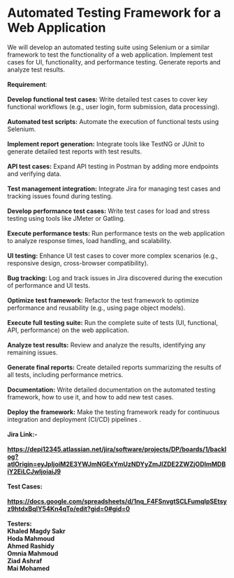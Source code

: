 # Automated Testing Framework for a Web Application
We will develop an automated testing suite using Selenium or a similar framework to test the functionality of a web application. Implement test cases for UI, functionality, and performance testing. Generate reports and analyze test results.
<br/><br/>**Requirement**:
<br/><br/>**Develop functional test cases:** Write detailed test cases to cover key functional workflows (e.g., user login, form submission, data processing).
<br/><br/>**Automated test scripts:** Automate the execution of functional tests using Selenium.
<br/><br/>**Implement report generation:** Integrate tools like TestNG or JUnit to generate detailed test reports with test results.
<br/><br/>**API test cases:** Expand API testing in Postman by adding more endpoints and verifying data.
<br/><br/>**Test management integration:** Integrate Jira for managing test cases and tracking issues found during testing.
<br/><br/>**Develop performance test cases:** Write test cases for load and stress testing using tools like JMeter or Gatling.
<br/><br/>**Execute performance tests:** Run performance tests on the web application to analyze response times, load handling, and scalability.
<br/><br/>**UI testing:** Enhance UI test cases to cover more complex scenarios (e.g., responsive design, cross-browser compatibility).
<br/><br/>**Bug tracking:** Log and track issues in Jira discovered during the execution of performance and UI tests.
<br/><br/>**Optimize test framework:** Refactor the test framework to optimize performance and reusability (e.g., using page object models).
<br/><br/>**Execute full testing suite:** Run the complete suite of tests (UI, functional, API, performance) on the web application.
<br/><br/>**Analyze test results:** Review and analyze the results, identifying any remaining issues.
<br/><br/>**Generate final reports:** Create detailed reports summarizing the results of all tests, including performance metrics.
<br/><br/>**Documentation:** Write detailed documentation on the automated testing framework, how to use it, and how to add new test cases.
<br/><br/>**Deploy the framework:** Make the testing framework ready for continuous integration and deployment (CI/CD) pipelines .
<br/><br/>**Jira Link:-**
<br/><br/>**https://depi12345.atlassian.net/jira/software/projects/DP/boards/1/backlog?atlOrigin=eyJpIjoiM2E3YWJmNGExYmUzNDYyZmJlZDE2ZWZjODlmMDBiY2EiLCJwIjoiaiJ9**
<br/><br/>**Test Cases:**
<br/><br/>**https://docs.google.com/spreadsheets/d/1nq_F4FSnvgtSCLFumqIpSEtsyz9htdxBqIY54Kn4qTo/edit?gid=0#gid=0**
<br/><br/>**Testers:**
<br/>**Khaled Magdy Sakr**
<br/>**Hoda Mahmoud**
<br/>**Ahmed Rashidy**
<br/>**Omnia Mahmoud**
<br/>**Ziad Ashraf**
<br/>**Mai Mohamed**
